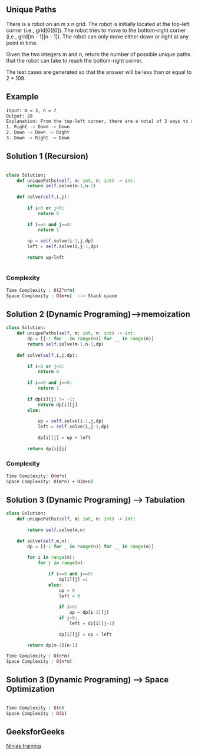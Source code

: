 ## Unique Paths
There is a robot on an m x n grid. The robot is initially located at the top-left corner (i.e., grid[0][0]). The robot tries to move to the bottom-right corner (i.e., grid[m - 1][n - 1]). The robot can only move either down or right at any point in time.

Given the two integers m and n, return the number of possible unique paths that the robot can take to reach the bottom-right corner.

The test cases are generated so that the answer will be less than or equal to 2 * 109.

 

## Example
```bash
Input: m = 3, n = 7
Output: 28
Explanation: From the top-left corner, there are a total of 3 ways to reach the bottom-right corner:
1. Right -> Down -> Down
2. Down -> Down -> Right
3. Down -> Right -> Down

```

## Solution 1 (Recursion)

```Python

class Solution:
    def uniquePaths(self, m: int, n: int) -> int:
        return self.solve(m-1,n-1)
    
    def solve(self,i,j):
        
        if i<0 or j<0:
            return 0
        
        if i==0 and j==0:
            return 1
            
        up = self.solve(i-1,j,dp)
        left = self.solve(i,j-1,dp)
        
        return up+left
        
```
### Complexity
 
```bash
Time Complexity : O(2^n*m)
Space Complexity : O(m+n)  --> Stack space
```
## Solution 2 (Dynamic Programing)-->memoization

```Python
class Solution:
    def uniquePaths(self, m: int, n: int) -> int:
        dp = [[-1 for _ in range(n)] for __ in range(m)]
        return self.solve(m-1,n-1,dp)
    
    def solve(self,i,j,dp):
        
        if i<0 or j<0:
            return 0
        
        if i==0 and j==0:
            return 1
        
        if dp[i][j] != -1:
            return dp[i][j]
        else:
        
            up = self.solve(i-1,j,dp)
            left = self.solve(i,j-1,dp)
        
            dp[i][j] = up + left
        
        return dp[i][j]
```
### Complexity
 
```bash
Time Complexity: O(m*n)
Space Complexity: O(m*n) + O(m+n)
```
## Solution 3 (Dynamic Programing) --> Tabulation
```Python
class Solution:
    def uniquePaths(self, m: int, n: int) -> int:
        
        return self.solve(m,n)
    
    def solve(self,m,n):
        dp = [[-1 for _ in range(n)] for __ in range(m)]
        
        for i in range(m):
            for j in range(n):
                
                if i==0 and j==0:
                    dp[i][j] =1
                else:
                    up = 0
                    left = 0
                    
                    if i>0:
                        up = dp[i-1][j]
                    if j>0:
                        left = dp[i][j-1]
                    
                    dp[i][j] = up + left
                
        return dp[m-1][n-1]

```
```bash
Time Complexity : O(n*m)
Space Complexity : O(n*m)
```
## Solution 3 (Dynamic Programing) --> Space Optimization
```Python


```
```bash
Time Complexity : O(n)
Space Complexity : O(1)
```
## GeeksforGeeks
[Ninjas training](https://www.codingninjas.com/codestudio/problems/ninja-s-training_3621003?source=youtube&campaign=striver_dp_videos&utm_source=youtube&utm_medium=affiliate&utm_campaign=striver_dp_videos&leftPanelTab=1)

